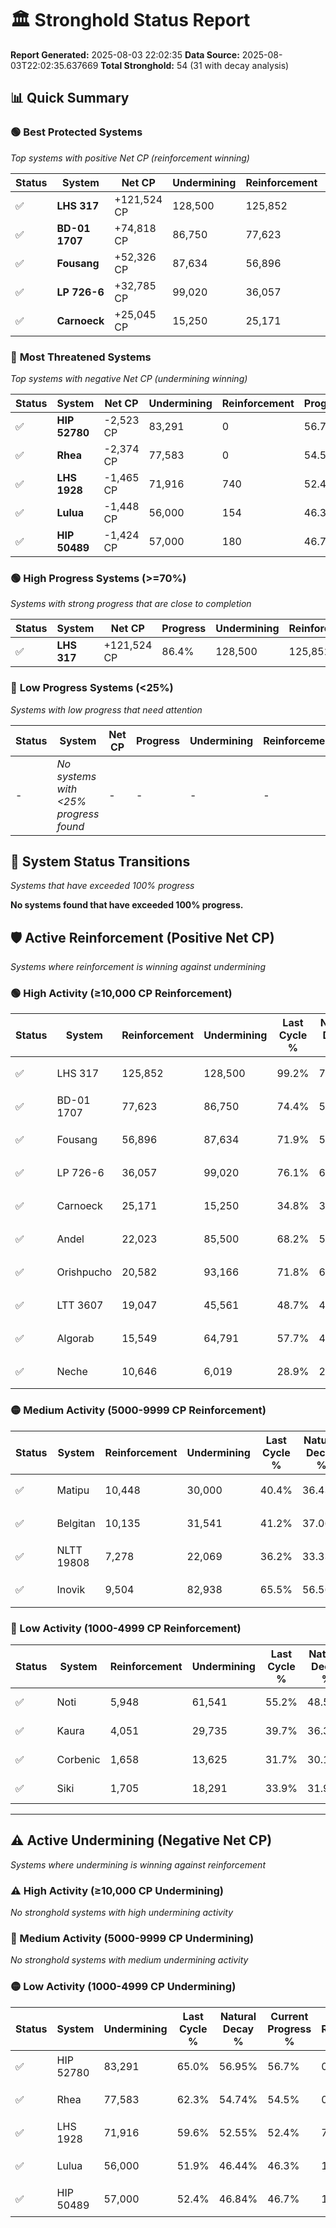 # 🏛️ Stronghold Status Report

**Report Generated:** 2025-08-03 22:02:35
**Data Source:** 2025-08-03T22:02:35.637669
**Total Stronghold:** 54 (31 with decay analysis)

## 📊 Quick Summary

### 🟢 **Best Protected Systems**
*Top systems with positive Net CP (reinforcement winning)*

| Status | System | Net CP | Undermining | Reinforcement | Progress |
|--------|--------|--------|-------------|---------------|----------|
| ✅ | **LHS 317** | +121,524 CP | 128,500 | 125,852 | 86.4% |
| ✅ | **BD-01 1707** | +74,818 CP | 86,750 | 77,623 | 65.7% |
| ✅ | **Fousang** | +52,326 CP | 87,634 | 56,896 | 63.1% |
| ✅ | **LP 726-6** | +32,785 CP | 99,020 | 36,057 | 66.2% |
| ✅ | **Carnoeck** | +25,045 CP | 15,250 | 25,171 | 33.3% |

### 🔴 **Most Threatened Systems**
*Top systems with negative Net CP (undermining winning)*

| Status | System | Net CP | Undermining | Reinforcement | Progress |
|--------|--------|--------|-------------|---------------|----------|
| ✅ | **HIP 52780** | -2,523 CP | 83,291 | 0 | 56.7% |
| ✅ | **Rhea** | -2,374 CP | 77,583 | 0 | 54.5% |
| ✅ | **LHS 1928** | -1,465 CP | 71,916 | 740 | 52.4% |
| ✅ | **Lulua** | -1,448 CP | 56,000 | 154 | 46.3% |
| ✅ | **HIP 50489** | -1,424 CP | 57,000 | 180 | 46.7% |

### 🟢 **High Progress Systems (>=70%)**
*Systems with strong progress that are close to completion*

| Status | System | Net CP | Progress | Undermining | Reinforcement |
|--------|--------|--------|----------|-------------|---------------|
| ✅ | **LHS 317** | +121,524 CP | 86.4% | 128,500 | 125,852 |

### 🔴 **Low Progress Systems (<25%)**
*Systems with low progress that need attention*

| Status | System | Net CP | Progress | Undermining | Reinforcement |
|--------|--------|--------|----------|-------------|---------------|
| - | *No systems with <25% progress found* | - | - | - | - |
## 🔄 System Status Transitions
*Systems that have exceeded 100% progress*

**No systems found that have exceeded 100% progress.**

## 🛡️ Active Reinforcement (Positive Net CP)
*Systems where reinforcement is winning against undermining*

### 🟢 High Activity (≥10,000 CP Reinforcement)

| Status | System | Reinforcement | Undermining | Last Cycle % | Natural Decay % | Current Progress % | Current CP | Net CP | Activity |
|--------|--------|---------------|-------------|--------------|-----------------|-------------------|------------|--------|----------|
| ✅ | LHS 317 | 125,852 | 128,500 | 99.2% | 74.25% | 86.4% | 864,000 | +121,524 | 🟢 High Reinforcement |
| ✅ | BD-01 1707 | 77,623 | 86,750 | 74.4% | 58.22% | 65.7% | 657,000 | +74,818 | 🟢 High Reinforcement |
| ✅ | Fousang | 56,896 | 87,634 | 71.9% | 57.87% | 63.1% | 631,000 | +52,326 | 🟢 High Reinforcement |
| ✅ | LP 726-6 | 36,057 | 99,020 | 76.1% | 62.92% | 66.2% | 662,000 | +32,785 | 🟢 High Reinforcement |
| ✅ | Carnoeck | 25,171 | 15,250 | 34.8% | 30.80% | 33.3% | 332,999 | +25,045 | 🟢 High Reinforcement |
| ✅ | Andel | 22,023 | 85,500 | 68.2% | 57.77% | 59.7% | 597,000 | +19,334 | 🟢 High Reinforcement |
| ✅ | Orishpucho | 20,582 | 93,166 | 71.8% | 60.73% | 62.5% | 625,000 | +17,672 | 🟢 High Reinforcement |
| ✅ | LTT 3607 | 19,047 | 45,561 | 48.7% | 42.34% | 44.1% | 441,000 | +17,586 | 🟢 High Reinforcement |
| ✅ | Algorab | 15,549 | 64,791 | 57.7% | 49.83% | 51.2% | 512,000 | +13,661 | 🟢 High Reinforcement |
| ✅ | Neche | 10,646 | 6,019 | 28.9% | 27.22% | 28.3% | 283,000 | +10,782 | 🟢 High Reinforcement |

### 🟡 Medium Activity (5000-9999 CP Reinforcement)

| Status | System | Reinforcement | Undermining | Last Cycle % | Natural Decay % | Current Progress % | Current CP | Net CP | Activity |
|--------|--------|---------------|-------------|--------------|-----------------|-------------------|------------|--------|----------|
| ✅ | Matipu | 10,448 | 30,000 | 40.4% | 36.43% | 37.4% | 374,000 | +9,710 | 🟡 Medium Reinforcement |
| ✅ | Belgitan | 10,135 | 31,541 | 41.2% | 37.06% | 38.0% | 380,000 | +9,431 | 🟡 Medium Reinforcement |
| ✅ | NLTT 19808 | 7,278 | 22,069 | 36.2% | 33.33% | 34.0% | 340,000 | +6,695 | 🟡 Medium Reinforcement |
| ✅ | Inovik | 9,504 | 82,938 | 65.5% | 56.56% | 57.2% | 572,000 | +6,359 | 🟡 Medium Reinforcement |

### 🔴 Low Activity (1000-4999 CP Reinforcement)

| Status | System | Reinforcement | Undermining | Last Cycle % | Natural Decay % | Current Progress % | Current CP | Net CP | Activity |
|--------|--------|---------------|-------------|--------------|-----------------|-------------------|------------|--------|----------|
| ✅ | Noti | 5,948 | 61,541 | 55.2% | 48.58% | 49.0% | 490,000 | +4,171 | 🔵 Low Reinforcement |
| ✅ | Kaura | 4,051 | 29,735 | 39.7% | 36.36% | 36.7% | 367,000 | +3,404 | 🔵 Low Reinforcement |
| ✅ | Corbenic | 1,658 | 13,625 | 31.7% | 30.15% | 30.3% | 303,000 | +1,529 | 🔵 Low Reinforcement |
| ✅ | Siki | 1,705 | 18,291 | 33.9% | 31.96% | 32.1% | 321,000 | +1,448 | 🔵 Low Reinforcement |


---

## ⚠️ Active Undermining (Negative Net CP)
*Systems where undermining is winning against reinforcement*

### ⚠️ High Activity (≥10,000 CP Undermining)

*No stronghold systems with high undermining activity*

### 🔶 Medium Activity (5000-9999 CP Undermining)

*No stronghold systems with medium undermining activity*

### 🟡 Low Activity (1000-4999 CP Undermining)

| Status | System | Undermining | Last Cycle % | Natural Decay % | Current Progress % | Reinforcement | Current CP | Net CP | Activity |
|--------|--------|-------------|--------------|-----------------|-------------------|---------------|------------|--------|----------|
| ✅ | HIP 52780 | 83,291 | 65.0% | 56.95% | 56.7% | 0 | 567,000 | -2,523 | 🟡 Low Undermining |
| ✅ | Rhea | 77,583 | 62.3% | 54.74% | 54.5% | 0 | 545,000 | -2,374 | 🟡 Low Undermining |
| ✅ | LHS 1928 | 71,916 | 59.6% | 52.55% | 52.4% | 740 | 524,000 | -1,465 | 🟡 Low Undermining |
| ✅ | Lulua | 56,000 | 51.9% | 46.44% | 46.3% | 154 | 462,999 | -1,448 | 🟡 Low Undermining |
| ✅ | HIP 50489 | 57,000 | 52.4% | 46.84% | 46.7% | 180 | 467,000 | -1,424 | 🟡 Low Undermining |
